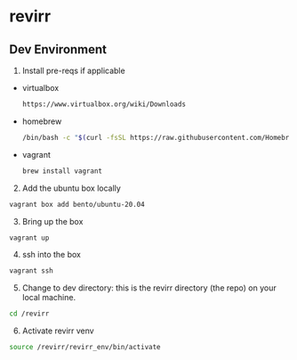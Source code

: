 # revirr

## Dev Environment

1. Install pre-reqs if applicable

- virtualbox
  ```bash
  https://www.virtualbox.org/wiki/Downloads
  ```

- homebrew
  ```bash
  /bin/bash -c "$(curl -fsSL https://raw.githubusercontent.com/Homebrew/install/HEAD/install.sh)"
  ```

- vagrant
  ```bash
  brew install vagrant
  ```

2. Add the ubuntu box locally
  ```bash
  vagrant box add bento/ubuntu-20.04
  ```

3. Bring up the box 
  ```bash
  vagrant up
  ```

4. ssh into the box
```bash
vagrant ssh
```

5. Change to dev directory: this is the revirr directory (the repo) on your local machine.
  ```bash
  cd /revirr
  ```

6. Activate revirr venv
  ```bash
  source /revirr/revirr_env/bin/activate
  ```

